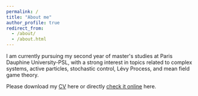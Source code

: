 ```yaml
---
permalink: /
title: "About me"
author_profile: true
redirect_from: 
  - /about/
  - /about.html
---
```


I am currently pursuing my second year of master's studies at Paris Dauphine University-PSL, with a strong interest in topics related to complex systems, active particles, stochastic control, Lévy Process, and mean field game theory.

Please download my [CV](files/CV.pdf) here or directly [check it online](https://yan-wenbin.github.io/cv) here.
